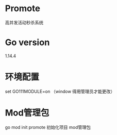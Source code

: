 # Promote
高并发活动秒杀系统
# Go version 
1.14.4 
# 环境配置
set GO111MODULE=on  （window 得用管理员才能更改）
# Mod管理包
go mod init promote 初始化项目 mod管理包
